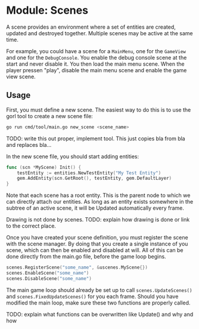 # Module: Scenes

A scene provides an environment where a set of entities are created, updated
and destroyed together. Multiple scenes may be active at the same time.

For example, you could have a scene for a `MainMenu`, one for the `GameView`
and one for the `DebugConsole`. You enable the debug console scene at the start
and never disable it. You then load the main menu scene. When the player
pressen "play", disable the main menu scene and enable the game view scene.

## Usage

First, you must define a new scene. The easiest way to do this is to use the gorl tool to create a new scene file:

```bash
go run cmd/tool/main.go new_scene <scene_name>
```

TODO: write this out proper, implement tool.
This just copies bla from bla and replaces bla...

In the new scene file, you should start adding entities:

```go
func (scn *MyScene) Init() {
	testEntity := entities.NewTestEntity("My Test Entity")
	gem.AddEntity(scn.GetRoot(), testEntity, gem.DefaultLayer)
}
```

Note that each scene has a root entity. This is the parent node to which we can
directly attach our entities. As long as an entity exists somewhere in the
subtree of an active scene, it will be Updated automatically every frame.

Drawing is not done by scenes. 
TODO: explain how drawing is done or link to the correct place.

Once you have created your scene definition, you must register the scene with
the scene manager. By doing that you create a single instance of you scene,
which can then be enabled and disabled at will. All of this can be done
directly from the main.go file, before the game loop begins.

```go
scenes.RegisterScene("some_name", &uscenes.MyScene{})
scenes.EnableScene("some_name")
scenes.DisableScene("some_name")
```

The main game loop should already be set up to call `scenes.UpdateScenes()` and
`scenes.FixedUpdateScenes()` for you each frame. Should you have modified the
main loop, make sure these two functions are properly called.

TODO: explain what functions can be overwritten like Update() and why and how



